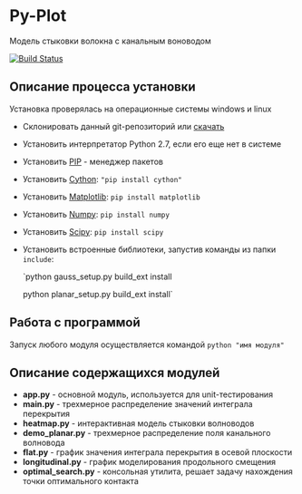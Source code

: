 # Py-Plot
Модель стыковки волокна с канальным воноводом

[![Build Status](https://api.travis-ci.org/just-boris/Py-plot.png)](https://travis-ci.org/just-boris/Py-plot)

## Описание процесса установки

Установка проверялась на операционные системы windows и linux

* Склонировать данный git-репозиторий или [скачать](https://github.com/just-boris/Py-plot/archive/master.zip)
* Установить интерпретатор Python 2.7, если его еще нет в системе
* Установить [PIP](http://www.pip-installer.org/ru/latest/installing.html) - менеджер пакетов
* Установить [Cython](http://cython.org):  `"pip install cython"`
* Установить [Matplotlib](http://matplotlib.org/): `pip install matplotlib`
* Установить [Numpy](http://www.numpy.org/): `pip install numpy`
* Установить [Scipy](http://www.scipy.org/): `pip install scipy`
*   Установить встроенные библиотеки, запустив команды из папки `include`:

    `python gauss_setup.py build_ext install

    python planar_setup.py build_ext install`

## Работа с программой

Запуск любого модуля осуществляется командой `python "имя модуля"`

## Описание содержащихся модулей
* **app.py** - основной модуль, используется для unit-тестирования
* **main.py** - трехмерное распределение значений интеграла перекрытия
* **heatmap.py** - интерактивная модель стыковки волноводов
* **demo_planar.py** - трехмерное распределение поля канального волновода
* **flat.py** - график значения интеграла перекрытия в осевой плоскости
* **longitudinal.py** - график моделирования продольного смещения
* **optimal_search.py** - консольная утилита, решает задачу нахождения точки оптимального контакта

